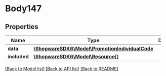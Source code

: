 # Body147

## Properties
Name | Type | Description | Notes
------------ | ------------- | ------------- | -------------
**data** | [**\ShopwareSDK6\Model\PromotionIndividualCode**](PromotionIndividualCode.md) |  | [optional] 
**included** | [**\ShopwareSDK6\Model\Resource[]**](Resource.md) |  | [optional] 

[[Back to Model list]](../../README.md#documentation-for-models) [[Back to API list]](../../README.md#documentation-for-api-endpoints) [[Back to README]](../../README.md)

